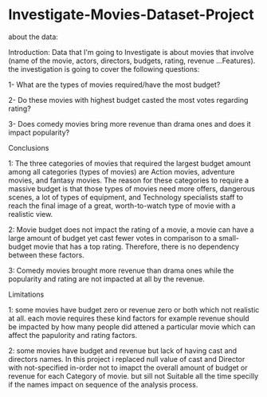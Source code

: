 # Investigate-Movies-Dataset-Project

about the data:


Introduction:
Data that I'm going to Investigate is about movies that involve (name of the movie, actors, directors, budgets, rating, revenue ...Features). the investigation is going to cover the following questions:

1- What are the types of movies required/have the most budget?

2- Do these movies with highest budget casted the most votes regarding rating?

3- Does comedy movies bring more revenue than drama ones and does it impact popularity?

Conclusions

1: The three categories of movies that required the largest budget amount among all categories (types of movies) are Action movies, adventure movies, and fantasy movies. The reason for these categories to require a massive budget is that those types of movies need more offers, dangerous scenes, a lot of types of equipment, and Technology specialists staff to reach the final image of a great, worth-to-watch type of movie with a realistic view.

2: Movie budget does not impact the rating of a movie, a movie can have a large amount of budget yet cast fewer votes in comparison to a small-budget movie that has a top rating. Therefore, there is no dependency between these factors.

3: Comedy movies brought more revenue than drama ones while the popularity and rating are not impacted at all by the revenue.

Limitations

1: some movies have budget zero or revenue zero or both which not realistic at all. each movie requires these kind factors for example revenue should be impacted by how many people did attened a particular movie which can affect the papulority and rating factors.

2: some movies have budget and revenue but lack of having cast and directors names. In this project i replaced null value of cast and Director with not-specified in-order not to imapct the overall amount of budget or revenue for each Category of movie. but sill not Suitable all the time specilly if the names impact on sequence of the analysis process.
